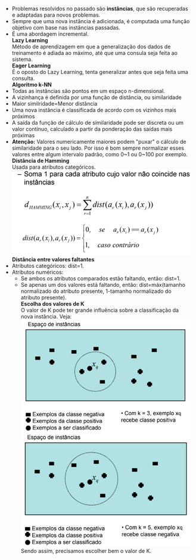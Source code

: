 - Problemas resolvidos no passado são **instâncias**, que são recuperadas e adaptadas para novos problemas.
- Sempre que uma nova instância é adicionada, é computada uma função objetivo com base nas instâncias passadas.
- É uma abordagem incremental.\
**Lazy Learning**\
Método de aprendizagem em que a generalização dos dados de treinamento é adiada ao máximo, até que uma consula seja feita ao sistema.\
**Eager Learning**\
É o oposto do Lazy Learning, tenta generalizar antes que seja feita uma consulta.\
**Algoritmo k-NN**
- Todas as instâncias são pontos em um espaço n-dimensional.
- A vizinhança é definida por uma função de distância, ou similaridade
- Maior similridade=Menor distância
- Uma nova instância é classificada de acordo com os vizinhos mais próximos
- A saída da função de cálculo de similaridade pode ser discreta ou um valor contínuo, calculado a partir da ponderação das saídas mais próximas
- **Atenção:** Valores numericamente maiores podem "puxar" o cálculo de similaridade para o seu lado. Por isso é bom sempre normalizar esses valores entre algum intervalo padrão, como 0~1 ou 0~100 por exemplo.\
**Distância de Hamming**\
Usada para atributos categóricos.\
![Distância de Hamming](https://raw.githubusercontent.com/LinuxUserIRS/Notes/master/SI/Resources/DistanciaHamming.png)\
**Distância entre valores faltantes**
- Atributos categóricos: dist=1.
- Atributos numéricos:
  - Se ambos os atributos comparados estão faltando, então: dist=1.
  - Se apenas um dos valores está faltando, então: dist=máx(tamanho normalizado do atributo presente, 1-tamanho normalizado do atributo presente).\
  **Escolha dos valores de K**\
  O valor de K pode ter grande influência sobre a classificação da nova instância. Veja:\
  ![Classificação quando K=3](https://raw.githubusercontent.com/LinuxUserIRS/Notes/master/SI/Resources/K=3.png)\
  ![Classificação quando K=5](https://raw.githubusercontent.com/LinuxUserIRS/Notes/master/SI/Resources/K=5.png)\
  Sendo assim, precisamos escolher bem o valor de K.
